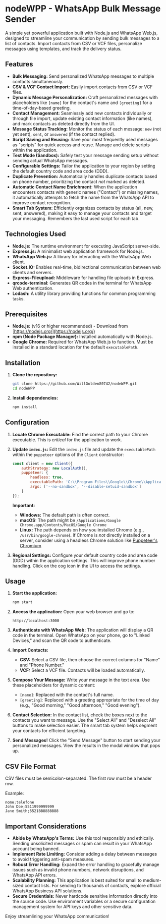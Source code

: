 # nodeWPP - WhatsApp Bulk Message Sender

A simple yet powerful application built with Node.js and WhatsApp Web.js, designed to streamline your communication by sending bulk messages to a list of contacts.  Import contacts from CSV or VCF files, personalize messages using templates, and track the delivery status.

## Features

*   **Bulk Messaging:** Send personalized WhatsApp messages to multiple contacts simultaneously.
*   **CSV & VCF Contact Import:** Easily import contacts from CSV or VCF files.
*   **Dynamic Message Personalization:** Craft personalized messages with placeholders like `[name]` for the contact's name and `[greeting]` for a time-of-day-based greeting.
*   **Contact Management:**  Seamlessly add new contacts individually or through file import, update existing contact information (like names), and mark contacts as deleted directly from the UI.
*   **Message Status Tracking:**  Monitor the status of each message: `new` (not yet sent), `sent`, or `answered` (if the contact replied).
*   **Script Saving and Reusing:** Save your most frequently used messages as "scripts" for quick access and reuse.  Manage and delete scripts within the application.
*   **Test Mode (Sandbox):** Safely test your message sending setup without sending actual WhatsApp messages.
*   **Configurable Settings:** Tailor the application to your region by setting the default country code and area code (DDD).
*   **Duplicate Prevention:**  Automatically handles duplicate contacts based on phone number, prioritizing the contact *not* marked as deleted.
*   **Automatic Contact Name Enrichment:**  When the application encounters contacts with generic names ("Contact") or missing names, it automatically attempts to fetch the name from the WhatsApp API to improve contact recognition.
*   **Smart Tab System:** Efficiently organizes contacts by status (all, new, sent, answered), making it easy to manage your contacts and target your messaging.  Remembers the last used script for each tab.

## Technologies Used

*   **Node.js:**  The runtime environment for executing JavaScript server-side.
*   **Express.js:**  A minimalist web application framework for Node.js.
*   **WhatsApp Web.js:**  A library for interacting with the WhatsApp Web client.
*   **Socket.IO:**  Enables real-time, bidirectional communication between web clients and servers.
*   **Express-Fileupload:**  Middleware for handling file uploads in Express.
*   **qrcode-terminal:**  Generates QR codes in the terminal for WhatsApp Web authentication.
*   **Lodash:**  A utility library providing functions for common programming tasks.

## Prerequisites

*   **Node.js:**  (v16 or higher recommended) - Download from [https://nodejs.org/](https://nodejs.org/)
*   **npm (Node Package Manager):**  Installed automatically with Node.js.
*   **Google Chrome:**  Required for WhatsApp Web.js to function. Must be installed in a standard location for the default `executablePath`.

## Installation

1.  **Clone the repository:**

    ```bash
    git clone https://github.com/WillGolden80742/nodeWPP.git
    cd nodeWPP
    ```

2.  **Install dependencies:**

    ```bash
    npm install
    ```

## Configuration

1.  **Locate Chrome Executable:** Find the correct path to your Chrome executable.  This is *critical* for the application to work.

2.  **Update `index.js`:** Edit the `index.js` file and update the `executablePath` within the `puppeteer` options of the `Client` constructor:

    ```javascript
    const client = new Client({
        authStrategy: new LocalAuth(),
        puppeteer: {
            headless: true,
            executablePath: 'C:\\Program Files\\Google\\Chrome\\Application\\chrome.exe',  // <-- ADJUST THIS PATH
            args: ['--no-sandbox', '--disable-setuid-sandbox']
        }
    });
    ```

    **Important:**
    *   **Windows:**  The default path is often correct.
    *   **macOS:**  The path might be `/Applications/Google Chrome.app/Contents/MacOS/Google Chrome`
    *   **Linux:**  The path depends on how you installed Chrome (e.g., `/usr/bin/google-chrome`).  If Chrome is *not* directly installed on a server, consider using a headless Chrome solution like [Puppeteer's Chromium](https://pptr.dev/).

3.  **Regional Settings:** Configure your default country code and area code (DDD) within the application settings. This will improve phone number handling. Click on the cog icon in the UI to access the settings.

## Usage

1.  **Start the application:**

    ```bash
    npm start
    ```

2.  **Access the application:** Open your web browser and go to:

    ```
    http://localhost:3000
    ```

3.  **Authenticate with WhatsApp Web:** The application will display a QR code in the terminal. Open WhatsApp on your phone, go to "Linked Devices," and scan the QR code to authenticate.

4.  **Import Contacts:**
    *   **CSV:** Select a CSV file, then choose the correct columns for "Name" and "Phone Number."
    *   **VCF:** Select a VCF file. Contacts will be loaded automatically.

5.  **Compose Your Message:**  Write your message in the text area. Use these placeholders for dynamic content:
    *   `[name]`:  Replaced with the contact's full name.
    *   `[greeting]`:  Replaced with a greeting appropriate for the time of day (e.g., "Good morning," "Good afternoon," "Good evening").

6.  **Contact Selection:** In the contact list, check the boxes next to the contacts you want to message.  Use the "Select All" and "Deselect All" buttons to make selection easier. The smart tab system helps segment your contacts for efficient targeting.

7.  **Send Messages!** Click the "Send Message" button to start sending your personalized messages.  View the results in the modal window that pops up.

## CSV File Format

CSV files must be semicolon-separated. The first row must be a header row.

Example:

```csv
nome;telefone
John Doe;5511999999999
Jane Smith;5521888888888
```

## Important Considerations

*   **Abide by WhatsApp's Terms:**  Use this tool responsibly and ethically. Sending unsolicited messages or spam can result in your WhatsApp account being banned.
*   **Implement Rate Limiting:** Consider adding a delay between messages to avoid triggering anti-spam measures.
*   **Robust Error Handling:** Expand the error handling to gracefully manage issues such as invalid phone numbers, network disruptions, and WhatsApp API errors.
*   **Scalability Planning:** This application is best suited for small to medium-sized contact lists. For sending to thousands of contacts, explore official WhatsApp Business API solutions.
*   **Secure Credentials:**  Never hardcode sensitive information directly into the source code. Use environment variables or a secure configuration management system for API keys and other sensitive data.

Enjoy streamlining your WhatsApp communication!
